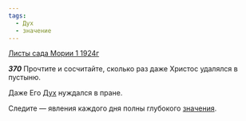 ```yaml
---
tags:
  - Дух
  - значение
---
```


[Листы сада Мории 1 1924г](https://127.0.0.1:4002/agni/1924)

___370___
Прочтите и сосчитайте, сколько раз даже Христос удалялся в пустыню.   

Даже Его [Дух](../../../tags/#Дух) нуждался в пране.   

Следите — явления каждого дня полны глубокого [значения](../../../tags/#значение).   

